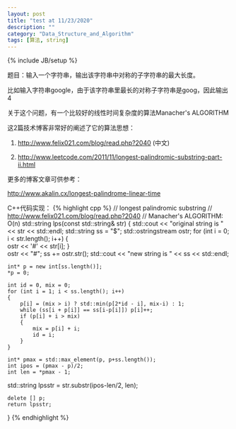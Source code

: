 ```yaml
---
layout: post
title: "test at 11/23/2020"
description: ""
category: "Data_Structure_and_Algorithm"
tags: [算法, string]
---
```

{% include JB/setup %}

题目：输入一个字符串，输出该字符串中对称的子字符串的最大长度。

比如输入字符串google，由于该字符串里最长的对称子字符串是goog，因此输出4


关于这个问题，有一个比较好的线性时间复杂度的算法Manacher's ALGORITHM

这2篇技术博客非常好的阐述了它的算法思想：

1) http://www.felix021.com/blog/read.php?2040 (中文)

2) http://www.leetcode.com/2011/11/longest-palindromic-substring-part-ii.html


更多的博客文章可供参考：

http://www.akalin.cx/longest-palindrome-linear-time


C++代码实现：
{% highlight cpp %}
// longest palindromic substring
// http://www.felix021.com/blog/read.php?2040
// Manacher's ALGORITHM: O(n)
std::string lps(const std::string& str)
{
    std::cout << "original string is " << str << std::endl;
    std::string ss = "$";
    std::ostringstream ostr;
    for (int i = 0; i < str.length(); i++)
    {   
        ostr << '#' << str[i];
    }   
    ostr << "#";
    ss += ostr.str();
    std::cout << "new string is " << ss << std::endl;

    int* p = new int[ss.length()];
    *p = 0;

    int id = 0, mix = 0;
    for (int i = 1; i < ss.length(); i++)
    {   
        p[i] = (mix > i) ? std::min(p[2*id - i], mix-i) : 1;
        while (ss[i + p[i]] == ss[i-p[i]]) p[i]++;
        if (p[i] + i > mix)    
        {   
            mix = p[i] + i;
            id = i;
        }   
    }   
    
    int* pmax = std::max_element(p, p+ss.length());
    int ipos = (pmax - p)/2;
    int len = *pmax - 1;
   std::string lpsstr = str.substr(ipos-len/2, len);

    delete [] p;
    return lpsstr;
}
{% endhighlight %}
